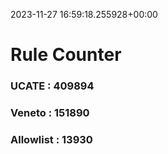 2023-11-27 16:59:18.255928+00:00
# Rule Counter 
 ### UCATE : 409894

 ### Veneto : 151890

 ### Allowlist : 13930